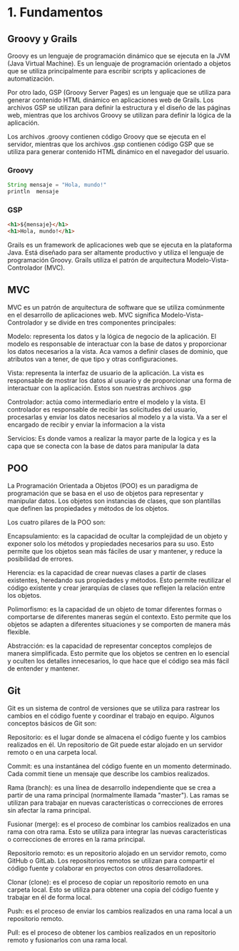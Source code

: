 # 1. Fundamentos

## Groovy y Grails
Groovy es un lenguaje de programación dinámico que se ejecuta en la JVM (Java Virtual Machine). Es un lenguaje de programación orientado a objetos que se utiliza principalmente para escribir scripts y aplicaciones de automatización. 

Por otro lado, GSP (Groovy Server Pages) es un lenguaje que se utiliza para generar contenido HTML dinámico en aplicaciones web de Grails. Los archivos GSP se utilizan para definir la estructura y el diseño de las páginas web, mientras que los archivos Groovy se utilizan para definir la lógica de la aplicación.

Los archivos .groovy contienen código Groovy que se ejecuta en el servidor, mientras que los archivos .gsp contienen código GSP que se utiliza para generar contenido HTML dinámico en el navegador del usuario. 

### Groovy
```groovy
String mensaje = "Hola, mundo!"  
println  mensaje
```

### GSP
```html
<h1>${mensaje}</h1>
<h1>Hola, mundo!</h1>
```

Grails es un framework de aplicaciones web que se ejecuta en la plataforma Java. Está diseñado para ser altamente productivo y utiliza el lenguaje de programación Groovy. Grails utiliza el patrón de arquitectura Modelo-Vista-Controlador (MVC).

## MVC
MVC es un patrón de arquitectura de software que se utiliza comúnmente en el desarrollo de aplicaciones web. MVC significa Modelo-Vista-Controlador y se divide en tres componentes principales:

Modelo: representa los datos y la lógica de negocio de la aplicación. El modelo es responsable de interactuar con la base de datos y proporcionar los datos necesarios a la vista. Aca vamos a definir clases de dominio, que atributos van a tener, de que tipo y otras configuraciones.

Vista: representa la interfaz de usuario de la aplicación. La vista es responsable de mostrar los datos al usuario y de proporcionar una forma de interactuar con la aplicación. Estos son nuestras archivos .gsp

Controlador: actúa como intermediario entre el modelo y la vista. El controlador es responsable de recibir las solicitudes del usuario, procesarlas y enviar los datos necesarios al modelo y a la vista. Va a ser el encargado de recibir y enviar la informacion a la vista

Servicios: Es donde vamos a realizar la mayor parte de la logica y es la capa que se conecta con la base de datos para manipular la data

## POO
La Programación Orientada a Objetos (POO) es un paradigma de programación que se basa en el uso de objetos para representar y manipular datos. Los objetos son instancias de clases, que son plantillas que definen las propiedades y métodos de los objetos.

Los cuatro pilares de la POO son:

Encapsulamiento: es la capacidad de ocultar la complejidad de un objeto y exponer solo los métodos y propiedades necesarios para su uso. Esto permite que los objetos sean más fáciles de usar y mantener, y reduce la posibilidad de errores.

Herencia: es la capacidad de crear nuevas clases a partir de clases existentes, heredando sus propiedades y métodos. Esto permite reutilizar el código existente y crear jerarquías de clases que reflejen la relación entre los objetos.

Polimorfismo: es la capacidad de un objeto de tomar diferentes formas o comportarse de diferentes maneras según el contexto. Esto permite que los objetos se adapten a diferentes situaciones y se comporten de manera más flexible.

Abstracción: es la capacidad de representar conceptos complejos de manera simplificada. Esto permite que los objetos se centren en lo esencial y oculten los detalles innecesarios, lo que hace que el código sea más fácil de entender y mantener.

## Git
Git es un sistema de control de versiones que se utiliza para rastrear los cambios en el código fuente y coordinar el trabajo en equipo. Algunos conceptos básicos de Git son:

Repositorio: es el lugar donde se almacena el código fuente y los cambios realizados en él. Un repositorio de Git puede estar alojado en un servidor remoto o en una carpeta local.

Commit: es una instantánea del código fuente en un momento determinado. Cada commit tiene un mensaje que describe los cambios realizados.

Rama (branch): es una línea de desarrollo independiente que se crea a partir de una rama principal (normalmente llamada "master"). Las ramas se utilizan para trabajar en nuevas características o correcciones de errores sin afectar la rama principal.

Fusionar (merge): es el proceso de combinar los cambios realizados en una rama con otra rama. Esto se utiliza para integrar las nuevas características o correcciones de errores en la rama principal.

Repositorio remoto: es un repositorio alojado en un servidor remoto, como GitHub o GitLab. Los repositorios remotos se utilizan para compartir el código fuente y colaborar en proyectos con otros desarrolladores.

Clonar (clone): es el proceso de copiar un repositorio remoto en una carpeta local. Esto se utiliza para obtener una copia del código fuente y trabajar en él de forma local.

Push: es el proceso de enviar los cambios realizados en una rama local a un repositorio remoto.

Pull: es el proceso de obtener los cambios realizados en un repositorio remoto y fusionarlos con una rama local.